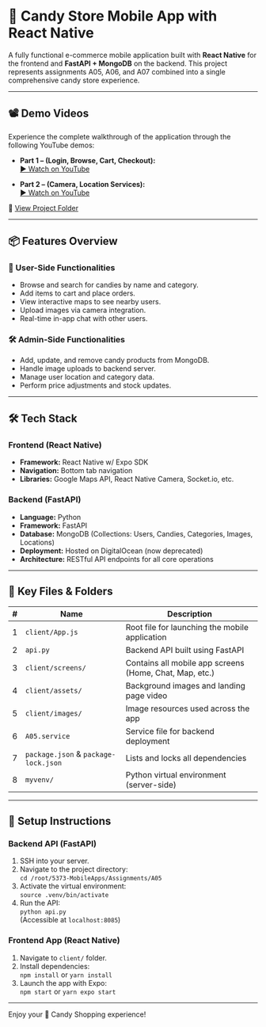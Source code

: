 # 🍭 Candy Store Mobile App with React Native

A fully functional e-commerce mobile application built with **React Native** for the frontend and **FastAPI + MongoDB** on the backend. This project represents assignments A05, A06, and A07 combined into a single comprehensive candy store experience.

---

## 📽️ Demo Videos

Experience the complete walkthrough of the application through the following YouTube demos:

- **Part 1 – (Login, Browse, Cart, Checkout):**  
  [▶ Watch on YouTube](https://youtu.be/KQhI1Y4Dh8Y)

- **Part 2 – (Camera, Location Services):**  
  [▶ Watch on YouTube](https://youtu.be/xEW-b5oX0NE)

🔗 [View Project Folder](https://github.com/asoma0710/5373-MobileApps/tree/main/Assignments/A05)

---

## 📦 Features Overview

### 🎯 User-Side Functionalities
- Browse and search for candies by name and category.
- Add items to cart and place orders.
- View interactive maps to see nearby users.
- Upload images via camera integration.
- Real-time in-app chat with other users.

### 🛠️ Admin-Side Functionalities
- Add, update, and remove candy products from MongoDB.
- Handle image uploads to backend server.
- Manage user location and category data.
- Perform price adjustments and stock updates.

---

## 🛠️ Tech Stack

### Frontend (React Native)
- **Framework:** React Native w/ Expo SDK
- **Navigation:** Bottom tab navigation
- **Libraries:** Google Maps API, React Native Camera, Socket.io, etc.

### Backend (FastAPI)
- **Language:** Python
- **Framework:** FastAPI
- **Database:** MongoDB (Collections: Users, Candies, Categories, Images, Locations)
- **Deployment:** Hosted on DigitalOcean (now deprecated)
- **Architecture:** RESTful API endpoints for all core operations

---

## 📁 Key Files & Folders

| #  | Name                            | Description                                                |
|----|---------------------------------|------------------------------------------------------------|
| 1  | `client/App.js`                        | Root file for launching the mobile application             |
| 2  | `api.py`                        | Backend API built using FastAPI                            |
| 3  | `client/screens/`               | Contains all mobile app screens (Home, Chat, Map, etc.)    |
| 4  | `client/assets/`                | Background images and landing page video                   |
| 5  | `client/images/`                | Image resources used across the app                        |
| 6  | `A05.service`                   | Service file for backend deployment                        |
| 7  | `package.json` & `package-lock.json` | Lists and locks all dependencies                     |
| 8  | `myvenv/`                       | Python virtual environment (server-side)                   |

---

## 🚀 Setup Instructions

### Backend API (FastAPI)
1. SSH into your server.
2. Navigate to the project directory:  
   `cd /root/5373-MobileApps/Assignments/A05`
3. Activate the virtual environment:  
   `source .venv/bin/activate`
4. Run the API:  
   `python api.py`  
   (Accessible at `localhost:8085`)

### Frontend App (React Native)
1. Navigate to `client/` folder.
2. Install dependencies:  
   `npm install` or `yarn install`
3. Launch the app with Expo:  
   `npm start` or `yarn expo start`

---



Enjoy your 🍬 Candy Shopping experience!
